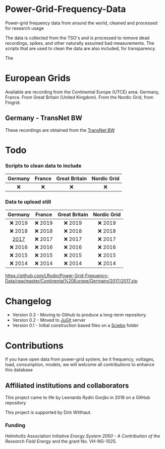 # Power-Grid-Frequency-Data

Power-grid frequency data from around the world, cleaned and processed for research usage

The data is collected from the TSO's and is processed to remove dead recordings, spikes, and other naturally assumed bad measurements. The scripts that are used to clean the data are also included, for transparency.

The

# European Grids

Available are recording from the Continental Europe (UTCE) area: Germany, France.
From Great Britain (United Kingdom). From the Nordic Grid, from Fingrid.

## Germany - TransNet BW

These recordings are obtained from the [TransNet BW](https://www.transnetbw.com/en/energy-market/ancillary-services/control-reserve-demand-activation)

# Todo

### Scripts to clean data to include

| Germany | France | Great Britain | Nordic Grid |
| :-----: | :----: | :-----------: | :---------: |
|   :x:   |  :x:   |      :x:      |     :x:     |

### Data to upload still

|                          Germany                          |  France  | Great Britain | Nordic Grid |
| :-------------------------------------------------------: | :------: | :-----------: | :---------: |
|                         :x: 2019                          | :x: 2019 |   :x: 2019    |  :x: 2019   |
|                         :x: 2018                          | :x: 2018 |   :x: 2018    |  :x: 2018   |
| [2017](__web__Continental%20Europe/Germany/2017/2017.zip) | :x: 2017 |   :x: 2017    |  :x: 2017   |
|                         :x: 2016                          | :x: 2016 |   :x: 2016    |  :x: 2016   |
|                         :x: 2015                          | :x: 2015 |   :x: 2015    |  :x: 2015   |
|                         :x: 2014                          | :x: 2014 |   :x: 2014    |  :x: 2014   |

https://github.com/LRydin/Power-Grid-Frequency-Data/raw/master/Continental%20Europe/Germany/2017/2017.zip

# Changelog

- Version 0.3 - Moving to Github to produce a long-term repository.
- Version 0.2 - Moved to [JuGit](https://jugit.fz-juelich.de/) server
- Version 0.1 - Initial construction based files on a [Sciebo](https://www.sciebo.de/) folder

# Contributions

If you have open data from power-grid system, be it frequency, voltages, load, consumption, models, we will welcome all contributions to enhance this database

## Affiliated institutions and collaborators

This project came to life by Leonardo Rydin Gorjão in 2018 on a GitHub repository

This project is supported by Dirk Witthaut.

### Funding

Helmholtz Association Initiative _Energy System 2050 - A Contribution of the Research Field Energy_ and the grant No. VH-NG-1025.
